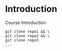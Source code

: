 # Introduction

Course Introduction

```shell
git clone repo1 && \
git clone repo2 && \
git clone repo3
...
```
